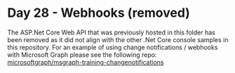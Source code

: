# Day 28 - Webhooks (removed)

The ASP.Net Core Web API that was previously hosted in this folder has been removed as it did not align with the other .Net Core console samples in this repository.  For an example of using change notifications / webhooks with Microsoft Graph please see the following repo: [microsoftgraph/msgraph-training-changenotifications](https://github.com/microsoftgraph/msgraph-training-changenotifications)
